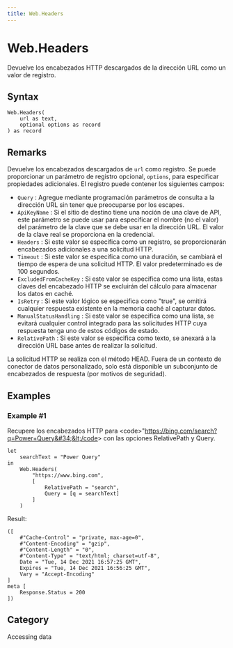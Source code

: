 ```yaml
---
title: Web.Headers
---
```


# Web.Headers


Devuelve los encabezados HTTP descargados de la dirección URL como un valor de registro.


## Syntax

```powerquery
Web.Headers(
    url as text,
    optional options as record
) as record
```


## Remarks

Devuelve los encabezados descargados de <code>url</code> como registro. Se puede proporcionar un parámetro de registro opcional, <code>options</code>, para especificar propiedades adicionales. El registro puede contener los siguientes campos:    <ul><li><code>Query</code> : Agregue mediante programaci&#243;n par&#225;metros de consulta a la direcci&#243;n URL sin tener que preocuparse por los escapes.</li><li><code>ApiKeyName</code> : Si el sitio de destino tiene una noci&#243;n de una clave de API, este par&#225;metro se puede usar para especificar el nombre (no el valor) del par&#225;metro de la clave que se debe usar en la direcci&#243;n URL. El valor de la clave real se proporciona en la credencial.</li><li><code>Headers</code> : Si este valor se especifica como un registro, se proporcionar&#225;n encabezados adicionales a una solicitud HTTP.</li><li><code>Timeout</code> : Si este valor se especifica como una duraci&#243;n, se cambiar&#225; el tiempo de espera de una solicitud HTTP. El valor predeterminado es de 100&#160;segundos.</li><li><code>ExcludedFromCacheKey</code> : Si este valor se especifica como una lista, estas claves del encabezado HTTP se excluir&#225;n del c&#225;lculo para almacenar los datos en cach&#233;.</li><li><code>IsRetry</code> : Si este valor l&#243;gico se especifica como &quot;true&quot;, se omitir&#225; cualquier respuesta existente en la memoria cach&#233; al capturar datos.</li><li><code>ManualStatusHandling</code> : Si este valor se especifica como una lista, se evitar&#225; cualquier control integrado para las solicitudes HTTP cuya respuesta tenga uno de estos c&#243;digos de estado.</li><li><code>RelativePath</code> : Si este valor se especifica como texto, se anexar&#225; a la direcci&#243;n URL base antes de realizar la solicitud.</li></ul>    La solicitud HTTP se realiza con el método HEAD. Fuera de un contexto de conector de datos personalizado, solo está disponible un subconjunto de encabezados de respuesta (por motivos de seguridad).    


## Examples

### Example #1 
Recupere los encabezados HTTP para &lt;code&gt;&#34;https://bing.com/search?q=Power+Query&#34;&lt;/code&gt; con las opciones RelativePath y Query.
```powerquery
let
    searchText = "Power Query"
in
    Web.Headers(
        "https://www.bing.com",
        [
            RelativePath = "search",
            Query = [q = searchText]
        ]
    )
```

Result: 
```powerquery
([
    #"Cache-Control" = "private, max-age=0",
    #"Content-Encoding" = "gzip",
    #"Content-Length" = "0",
    #"Content-Type" = "text/html; charset=utf-8",
    Date = "Tue, 14 Dec 2021 16:57:25 GMT",
    Expires = "Tue, 14 Dec 2021 16:56:25 GMT",
    Vary = "Accept-Encoding"
]
meta [
    Response.Status = 200
])
```




## Category
Accessing data
